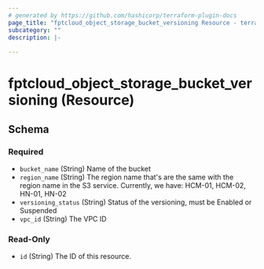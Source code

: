 ```yaml
---
# generated by https://github.com/hashicorp/terraform-plugin-docs
page_title: "fptcloud_object_storage_bucket_versioning Resource - terraform-provider-fptcloud"
subcategory: ""
description: |-
  
---
```


# fptcloud_object_storage_bucket_versioning (Resource)





<!-- schema generated by tfplugindocs -->
## Schema

### Required

- `bucket_name` (String) Name of the bucket
- `region_name` (String) The region name that's are the same with the region name in the S3 service. Currently, we have: HCM-01, HCM-02, HN-01, HN-02
- `versioning_status` (String) Status of the versioning, must be Enabled or Suspended
- `vpc_id` (String) The VPC ID

### Read-Only

- `id` (String) The ID of this resource.
